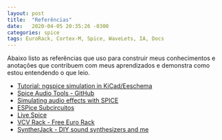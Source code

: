 ```yaml
---
layout: post
title:  "Referências"
date:   2020-04-05 20:35:26 -0300
categories: spice
tags: EuroRack, Cortex-M, Spice, WaveLets, IA, Docs
---
```


Abaixo listo as referências que uso para construir meus conhecimentos e anotações que contribuem com meus aprendizados e demonstra como estou entendendo o que leio.

<!--more-->


 * [Tutorial: ngspice simulation in KiCad/Eeschema](http://ngspice.sourceforge.net/ngspice-eeschema.html)
 * [Spice Audio Tools - GitHub](https://github.com/Ttl/spice-audio-tools)
 * [Simulating audio effects with SPICE](https://hforsten.com/simulating-audio-effects-with-spice.html)
 * [ESPice Subcircuitos]( http://espice.ugr.es/espice/src/modelos_subckt/)
 * [Live Spice](http://www.livespice.org/)
 * [VCV Rack - Free Euro Rack](https://vcvrack.com/)
 * [SyntherJack - DIY sound synthesizers and me](https://syntherjack.net/category/project/)

